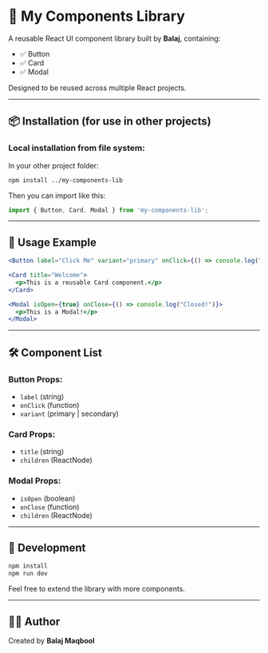 # 🧩 My Components Library

A reusable React UI component library built by **Balaj**, containing:

- ✅ Button
- ✅ Card
- ✅ Modal

Designed to be reused across multiple React projects.

---

## 📦 Installation (for use in other projects)

### Local installation from file system:

In your other project folder:
```bash
npm install ../my-components-lib
```

Then you can import like this:
```js
import { Button, Card, Modal } from 'my-components-lib';
```

---

## 🧪 Usage Example

```jsx
<Button label="Click Me" variant="primary" onClick={() => console.log("Clicked!")} />

<Card title="Welcome">
  <p>This is a reusable Card component.</p>
</Card>

<Modal isOpen={true} onClose={() => console.log("Closed!")}>
  <p>This is a Modal!</p>
</Modal>
```

---

## 🛠 Component List

### Button Props:
- `label` (string)
- `onClick` (function)
- `variant` (primary | secondary)

### Card Props:
- `title` (string)
- `children` (ReactNode)

### Modal Props:
- `isOpen` (boolean)
- `onClose` (function)
- `children` (ReactNode)

---

## 🔄 Development

```bash
npm install
npm run dev
```

Feel free to extend the library with more components.

---

## 👨‍💻 Author

Created by **Balaj Maqbool**
